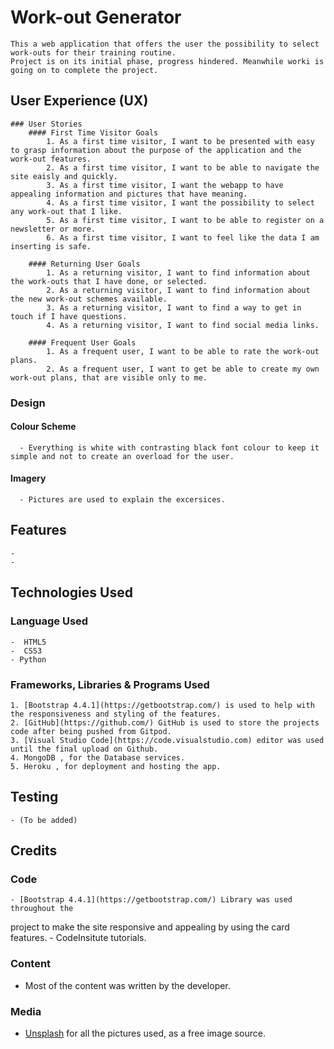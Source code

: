
# Work-out Generator

    This a web application that offers the user the possibility to select work-outs for their training routine.
    Project is on its initial phase, progress hindered. Meanwhile worki is going on to complete the project.

## User Experience (UX)

    ### User Stories
        #### First Time Visitor Goals
            1. As a first time visitor, I want to be presented with easy to grasp information about the purpose of the application and the work-out features.
            2. As a first time visitor, I want to be able to navigate the site eaisly and quickly.
            3. As a first time visitor, I want the webapp to have appealing information and pictures that have meaning.
            4. As a first time visitor, I want the possibility to select any work-out that I like.
            5. As a first time visitor, I want to be able to register on a newsletter or more.
            6. As a first time visitor, I want to feel like the data I am inserting is safe.
        
        #### Returning User Goals
            1. As a returning visitor, I want to find information about the work-outs that I have done, or selected.
            2. As a returning visitor, I want to find information about the new work-out schemes available.
            3. As a returning visitor, I want to find a way to get in touch if I have questions.
            4. As a returning visitor, I want to find social media links. 

        #### Frequent User Goals
            1. As a frequent user, I want to be able to rate the work-out plans.
            2. As a frequent user, I want to get be able to create my own work-out plans, that are visible only to me.
    
### Design
   #### Colour Scheme
      - Everything is white with contrasting black font colour to keep it simple and not to create an overload for the user.
   #### Imagery
      - Pictures are used to explain the excersices.

## Features 

    -
    -

## Technologies Used

### Language Used
    -  HTML5
    -  CSS3
    - Python

### Frameworks, Libraries & Programs Used

    1. [Bootstrap 4.4.1](https://getbootstrap.com/) is used to help with the responsiveness and styling of the features.
    2. [GitHub](https://github.com/) GitHub is used to store the projects code after being pushed from Gitpod.
    3. [Visual Studio Code](https://code.visualstudio.com) editor was used until the final upload on Github.
    4. MongoDB , for the Database services.
    5. Heroku , for deployment and hosting the app.

## Testing

    - (To be added)

## Credits

### Code

    - [Bootstrap 4.4.1](https://getbootstrap.com/) Library was used throughout the 
  project to make the site responsive and appealing by using the card features.
    - CodeInsitute tutorials.

### Content

   - Most of the content was written by the developer.

### Media

   - [Unsplash](https://unsplash.com/) for all the pictures used, as a free image source.
        
